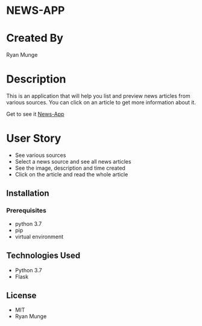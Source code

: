 # NEWS-APP

# Created By

Ryan Munge

# Description
This is an application that will help you list and preview news articles from various sources.
You can click on an article to get more information about it.

Get to see it [News-App](https://news-app8.herokuapp.com/)

# User Story
  * See various sources 
  * Select a news source and see all news articles
  * See the image, description and time created
  * Click on the article and read the whole article

## Installation
  ### Prerequisites
  * python 3.7
  * pip
  * virtual environment

## Technologies Used
  * Python 3.7
  * Flask

## License

* MIT
* Ryan Munge
